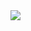 <img src="https://bkimg.cdn.bcebos.com/pic/d043ad4bd11373f08202441b13595cfbfbedaa64aea3?x-bce-process=image/watermark,image_d2F0ZXIvYmFpa2UyNzI=,g_7,xp_5,yp_5/format,f_auto">